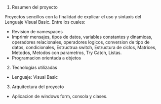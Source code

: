 1. Resumen del proyecto

Proyectos sencillos con la finalidad de explicar el uso y sintaxis del Lenguaje Visual Basic. Entre los cuales:

- Revision de namespaces
- Imprimir mensajes, tipos de datos, variables constantes y dinamicas, operadores relacionales,
operadores logicos, conversion de tipo de datos, condicionales, Estructrua switch, Estructura de ciclos,
Matrices, Metodos, Metodos con parametros, Try Catch, Listas.
- Programacion orientada a objetos

2. Tecnologías utilizadas

- Lenguaje: Visual Basic

3. Arquitectura del proyecto

- Aplicacion de windows form, consola y clases.
